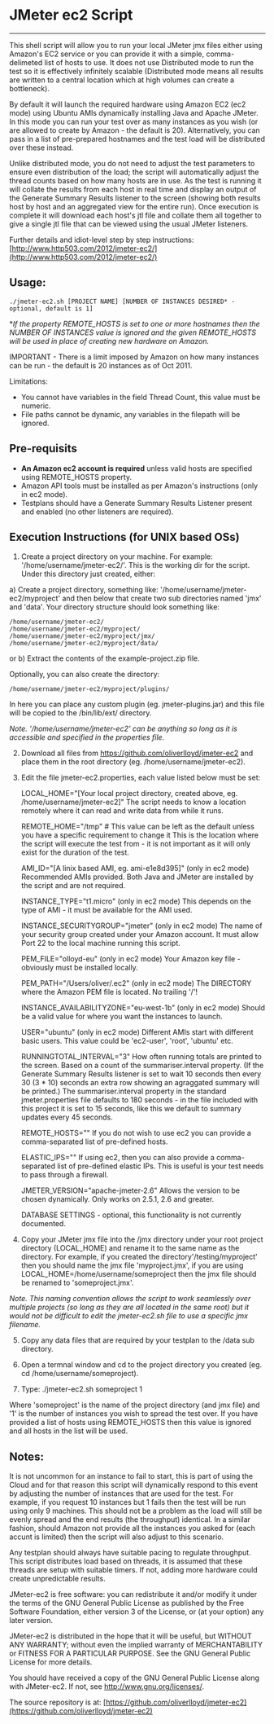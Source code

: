 # JMeter ec2 Script
-----------------------------

This shell script will allow you to run your local JMeter jmx files either using Amazon's EC2 service or you can provide it with a simple, comma-delimeted list of hosts to use. It does not use Distributed mode to run the test so it is effectively infinitely scalable (Distributed mode means all results are written to a central location which at high volumes can create a bottleneck).

By default it will launch the required hardware using Amazon EC2 (ec2 mode) using Ubuntu AMIs dynamically installing Java and Apache JMeter. In this mode you can run your test over as many instances as you wish (or are allowed to create by Amazon - the default is 20). Alternatively, you can pass in a list of pre-prepared hostnames and the test load will be distributed over these instead.

Unlike distributed mode, you do not need to adjust the test parameters to ensure even distribution of the load; the script will automatically adjust the thread counts based on how many hosts are in use. As the test is running it will collate the results from each host in real time and display an output of the Generate Summary Results listener to the screen (showing both results host by host and an aggregated view for the entire run). Once execution is complete it will download each host's jtl file and collate them all together to give a single jtl file that can be viewed using the usual JMeter listeners.


Further details and idiot-level step by step instructions:
    [http://www.http503.com/2012/jmeter-ec2/](http://www.http503.com/2012/jmeter-ec2/)


## Usage:
    ./jmeter-ec2.sh [PROJECT NAME] [NUMBER OF INSTANCES DESIRED* - optional, default is 1]

**If the property REMOTE_HOSTS is set to one or more hostnames then the NUMBER OF INSTANCES value is ignored and the given REMOTE_HOSTS will be used in place of creating new hardware on Amazon.*

IMPORTANT - There is a limit imposed by Amazon on how many instances can be run - the default is 20 instances as of Oct 2011. 

Limitations:
* You cannot have variables in the field Thread Count, this value must be numeric.
* File paths cannot be dynamic, any variables in the filepath will be ignored.


## Pre-requisits
* **An Amazon ec2 account is required** unless valid hosts are specified using REMOTE_HOSTS property.
* Amazon API tools must be installed as per Amazon's instructions (only in ec2 mode).
* Testplans should have a Generate Summary Results Listener present and enabled (no other listeners are required).


## Execution Instructions (for UNIX based OSs)
1. Create a project directory on your machine. For example: '/home/username/jmeter-ec2/'. This is the working dir for the script. Under this directory just created, either:

a) Create a project directory, something like: '/home/username/jmeter-ec2/myproject' and then below that create two sub directories named 'jmx' and 'data'. Your directory structure should look something like:

    /home/username/jmeter-ec2/
    /home/username/jmeter-ec2/myproject/
    /home/username/jmeter-ec2/myproject/jmx/
    /home/username/jmeter-ec2/myproject/data/
                
or b) Extract the contents of the example-project.zip file.

Optionally, you can also create the directory:

    /home/username/jmeter-ec2/myproject/plugins/

In here you can place any custom plugin (eg. jmeter-plugins.jar) and this file will be copied to the /bin/lib/ext/ directory.
    
*Note. '/home/username/jmeter-ec2' can be anything so long as it is accessible and specified in the properties file.*

2. Download all files from https://github.com/oliverlloyd/jmeter-ec2 and place them in the root directory (eg. /home/username/jmeter-ec2).

3. Edit the file jmeter-ec2.properties, each value listed below must be set:

    LOCAL_HOME="[Your local project directory, created above, eg. /home/username/jmeter-ec2]"
    The script needs to know a location remotely where it can read and write data from while it runs.
    
    REMOTE_HOME="/tmp" # This value can be left as the default unless you have a specific requirement to change it
    This is the location where the script will execute the test from - it is not important as it will only exist for the duration of the test.

	AMI_ID="[A linix based AMI, eg. ami-e1e8d395]"
	(only in ec2 mode) Recommended AMIs provided. Both Java and JMeter are installed by the script and are not required.

	INSTANCE_TYPE="t1.micro"
	(only in ec2 mode) This depends on the type of AMI - it must be available for the AMI used.

	INSTANCE_SECURITYGROUP="jmeter"
	(only in ec2 mode) The name of your security group created under your Amazon account. It must allow Port 22 to the local machine running this script.

	PEM_FILE="olloyd-eu"
	(only in ec2 mode) Your Amazon key file - obviously must be installed locally.

	PEM_PATH="/Users/oliver/.ec2"
	(only in ec2 mode) The DIRECTORY where the Amazon PEM file is located. No trailing '/'!

	INSTANCE_AVAILABILITYZONE="eu-west-1b"
	(only in ec2 mode) Should be a valid value for where you want the instances to launch.

	USER="ubuntu"
	(only in ec2 mode) Different AMIs start with different basic users. This value could be 'ec2-user', 'root', 'ubuntu' etc.

	RUNNINGTOTAL_INTERVAL="3"
	How often running totals are printed to the screen. Based on a count of the summariser.interval property. (If the Generate Summary Results listener is set to wait 10 seconds then every 30 (3 * 10) seconds an extra row showing an agraggated summary will be printed.) The summariser.interval property in the standard jmeter.properties file defaults to 180 seconds - in the file included with this project it is set to 15 seconds, like this we default to summary updates every 45 seconds.

	REMOTE_HOSTS=""
	If you do not wish to use ec2 you can provide a comma-separated list of pre-defined hosts.

	ELASTIC_IPS=""
	If using ec2, then you can also provide a comma-separated list of pre-defined elastic IPs. This is useful is your test needs to pass through a firewall.

	JMETER_VERSION="apache-jmeter-2.6"
	Allows the version to be chosen dynamically. Only works on 2.5.1, 2.6 and greater.

	DATABASE SETTINGS - optional, this functionality is not currently documented.

4. Copy your JMeter jmx file into the /jmx directory under your root project directory (LOCAL_HOME) and rename it to the same name as the directory. For example, if you created the directory'/testing/myproject' then you should name the jmx file 'myproject.jmx', if you are using LOCAL_HOME=/home/username/someproject then the jmx file should be renamed to 'someproject.jmx'.
    
*Note. This naming convention allows the script to work seamlessly over multiple projects (so long as they are all located in the same root) but it would not be difficult to edit the jmeter-ec2.sh file to use a specific jmx filename.*

5. Copy any data files that are required by your testplan to the /data sub directory.

6. Open a termnal window and cd to the project directory you created (eg. cd /home/username/someproject).

7. Type: 
    ./jmeter-ec2.sh someproject 1

Where 'someproject' is the name of the project directory (and jmx file) and '1' is the number of instances you wish to spread the test over. If you have provided a list of hosts using REMOTE_HOSTS then this value is ignored and all hosts in the list will be used.


## Notes:
It is not uncommon for an instance to fail to start, this is part of using the Cloud and for that reason this script will dynamically respond to this event by adjusting the number of instances that are used for the test. For example, if you request 10 instances but 1 fails then the test will be run using only 9 machines. This should not be a problem as the load will still be evenly spread and the end results (the throughput) identical. In a similar fashion, should Amazon not provide all the instances you asked for (each accunt is limited) then the script will also adjust to this scenario.
    
Any testplan should always have suitable pacing to regulate throughput. This script distributes load based on threads, it is assumed that these threads are setup with suitable timers. If not, adding more hardware could create unpredictable results.



JMeter-ec2 is free software: you can redistribute it and/or modify
it under the terms of the GNU General Public License as published by
the Free Software Foundation, either version 3 of the License, or
(at your option) any later version.

JMeter-ec2 is distributed in the hope that it will be useful,
but WITHOUT ANY WARRANTY; without even the implied warranty of
MERCHANTABILITY or FITNESS FOR A PARTICULAR PURPOSE.  See the
GNU General Public License for more details.

You should have received a copy of the GNU General Public License
along with JMeter-ec2.  If not, see <http://www.gnu.org/licenses/>.



The source repository is at:
  [https://github.com/oliverlloyd/jmeter-ec2](https://github.com/oliverlloyd/jmeter-ec2)